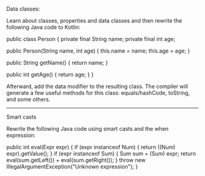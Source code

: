 Data classes:

Learn about classes, properties and data classes and then rewrite the following Java code to Kotlin:

public class Person {
    private final String name;
    private final int age;

public Person(String name, int age) {
        this.name = name;
        this.age = age;
    }
    
public String getName() {
        return name;
    }

public int getAge() {
        return age;
    }
}

Afterward, add the data modifier to the resulting class. The compiler will generate a few useful methods for this class: equals/hashCode, toString, and some others.
___________________________________________________________________________________________________________________________________________________________________


Smart casts

Rewrite the following Java code using smart casts and the when expression:

public int eval(Expr expr) {
    if (expr instanceof Num) {
        return ((Num) expr).getValue();
    }
    if (expr instanceof Sum) {
        Sum sum = (Sum) expr;
        return eval(sum.getLeft()) + eval(sum.getRight());
    }
    throw new IllegalArgumentException("Unknown expression");
}

